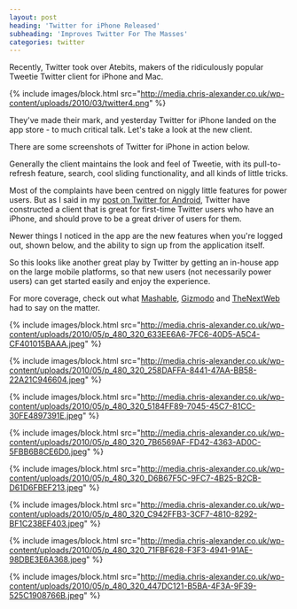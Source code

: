 ```yaml
---
layout: post
heading: 'Twitter for iPhone Released'
subheading: 'Improves Twitter For The Masses'
categories: twitter
---
```


Recently, Twitter took over Atebits, makers of the ridiculously popular Tweetie Twitter client for iPhone and Mac.

{% include images/block.html src="http://media.chris-alexander.co.uk/wp-content/uploads/2010/03/twitter4.png" %}

They've made their mark, and yesterday Twitter for iPhone landed on the app store - to much critical talk. Let's take a look at the new client.

There are some screenshots of Twitter for iPhone in action below.

Generally the client maintains the look and feel of Tweetie, with its pull-to-refresh feature, search, cool sliding functionality, and all kinds of little tricks.

Most of the complaints have been centred on niggly little features for power users. But as I said in my [post on Twitter for Android](/3348), Twitter have constructed a client that is great for first-time Twitter users who have an iPhone, and should prove to be a great driver of users for them.

Newer things I noticed in the app are the new features when you're logged out, shown below, and the ability to sign up from the application itself.

So this looks like another great play by Twitter by getting an in-house app on the large mobile platforms, so that new users (not necessarily power users) can get started easily and enjoy the experience.

For more coverage, check out what [Mashable](http://mashable.com/2010/05/19/twitter-iphone-official/), [Gizmodo](http://gizmodo.com/5542718/the-iphones-official-and-best-twitter-app-is-now-free) and [TheNextWeb](http://thenextweb.com/apps/2010/05/19/official-twitter-application-for-iphone-out-now-it-is-excellent/) had to say on the matter.

{% include images/block.html src="http://media.chris-alexander.co.uk/wp-content/uploads/2010/05/p_480_320_633EE6A6-7FC6-40D5-A5C4-CF401015BAAA.jpeg" %}

{% include images/block.html src="http://media.chris-alexander.co.uk/wp-content/uploads/2010/05/p_480_320_258DAFFA-8441-47AA-BB58-22A21C946604.jpeg" %}

{% include images/block.html src="http://media.chris-alexander.co.uk/wp-content/uploads/2010/05/p_480_320_5184FF89-7045-45C7-81CC-30FE4897391E.jpeg" %}

{% include images/block.html src="http://media.chris-alexander.co.uk/wp-content/uploads/2010/05/p_480_320_7B6569AF-FD42-4363-AD0C-5FBB6B8CE6D0.jpeg" %}

{% include images/block.html src="http://media.chris-alexander.co.uk/wp-content/uploads/2010/05/p_480_320_D6B67F5C-9FC7-4B25-B2CB-D61D6FBEF213.jpeg" %}

{% include images/block.html src="http://media.chris-alexander.co.uk/wp-content/uploads/2010/05/p_480_320_C942FFB3-3CF7-4810-8292-BF1C238EF403.jpeg" %}

{% include images/block.html src="http://media.chris-alexander.co.uk/wp-content/uploads/2010/05/p_480_320_71FBF628-F3F3-4941-91AE-98DBE3E6A368.jpeg" %}

{% include images/block.html src="http://media.chris-alexander.co.uk/wp-content/uploads/2010/05/p_480_320_447DC121-B5BA-4F3A-9F39-525C1908766B.jpeg" %}
